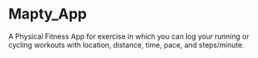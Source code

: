 # Mapty_App
A Physical Fitness App for exercise in which you can log your running or cycling workouts with location, distance, time, pace, and steps/minute.
